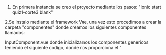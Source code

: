 1. En primera instancia se creo el proyecto mediante los pasos:
   "ionic start quiz1-corte3 blank"

2.Se instalo mediante el framework Vue, una vez esto procedimos a crear la carpeta "componentes" donde creamos los siguientes componentes llamados:

InputComponent.vue donde inicializamos los componentes genericos teniendo el siguiente codigo, donde nos proporciona el "<template>" y definimos las propiedades que utilizaremos.
ButtonComponent.vue donde inicializamos los componentes genericos teniendo el siguiente codigo, donde nos proporciona el "<template>" y definimos las propiedades que utilizaremos.
CheckboxComponent.vue donde inicializamos los componentes genericos teniendo el siguiente codigo, donde nos proporciona el "<template>" y definimos las propiedades que utilizaremos.

3. Una vez hecho lo siguiente mediante la siguiente estructura 
<template>
    <ion-"Llamar el componente que queremos insertar" v-bind="$attrs" "Inserte propiedades" </ion-button>
  </template>
  
  <script lang="ts">
  import { "Propieda que se quiere importar" } from '@ionic/vue';
  import { defineComponent } from 'vue';
  
  export default defineComponent({
    components: { IonButton },
    props: {
      id: {
        type: String,
        required: true
      },
      value: {
        type: String,
        required: true
      },
      "Definir los valores"
    }
  });
  </script>
  
  <style scoped>
    /* Estilo global */
  </style>

4. Definido lo anterior podemos importar los componentes en views principal HomePage.vue de la siguiente manera:
import ButtonComponent from '@/components/ButtonComponent.vue';
import InputComponent from '@/components/InputComponent.vue';
import CheckboxComponent from '@/components/CheckboxComponent.vue';

5. Ya podemos llamar los componentes dentro del HomePage.vue principal y estos son los ejemplos:
   <InputComponent id="Nombre" name="Nombre" label="Nombre: " />
   <ButtonComponent id="save" value="Agregar" fill="outline" color="success"/>
   <CheckboxComponent id="ejemplo" type="ejemplo" color="dark">Check</CheckboxComponent>

6. Ya podemos importar los componentes genericos

